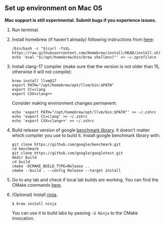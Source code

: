 ## Set up environment on Mac OS

**Mac support is still experimental. Submit bugs if you experience issues.**

1. Run terminal.

2. Install homebrew (if haven't already) following instructions from [here](https://brew.sh):

    ```
    /bin/bash -c "$(curl -fsSL https://raw.githubusercontent.com/Homebrew/install/HEAD/install.sh)"
    echo 'eval "$(/opt/homebrew/bin/brew shellenv)"' >> ~/.zprofile\n
    ```

2. Install clang-17 compiler (make sure that the version is not older than 15, otherwise it will not compile):

    ```
    brew install llvm@17
    export PATH="/opt/homebrew/opt/llvm/bin:$PATH"
    export CC=clang
    export CXX=clang++
    ```

    Consider making environment changes permanent:

    ```
    echo 'export PATH="/opt/homebrew/opt/llvm/bin:$PATH"' >> ~/.zshrc
    echo 'export CC=clang' >> ~/.zshrc
    echo 'export CXX=clang++' >> ~/.zshrc
    ```

5. Build release version of google [benchmark library](https://github.com/google/benchmark#installation). It doesn't matter which compiler you use to build it. Install google benchmark library with:
    
    ```
    git clone https://github.com/google/benchmark.git
    cd benchmark
    git clone https://github.com/google/googletest.git
    mkdir build
    cd build
    cmake -DCMAKE_BUILD_TYPE=Release ..
    cmake --build . --config Release --target install
    ```

6. Go to any lab and check if local lab builds are working. You can find the CMake commands [here](GetStarted.md#how-to-build-lab-assignments). 

7. (Optional) Install [ninja](https://github.com/ninja-build).
    
    ```
    $ brew install ninja
    ```
    
    You can use it to build labs by passing `-G Ninja` to the CMake invocation.
